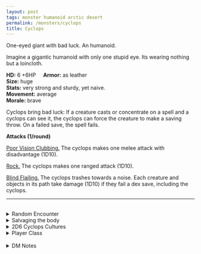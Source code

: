 ```yaml
---
layout: post
tags: monster humanoid arctic desert
permalink: /monsters/cyclops
title: Cyclops
---
```


One-eyed giant with bad luck. An humanoid.

Imagine a gigantic humanoid with only one stupid eye. Its wearing nothing but a loincloth.

**HD:** 6 +6HP  &nbsp; &nbsp;  **Armor:** as leather <br>
**Size:** huge <br>
**Stats:** very strong and sturdy, yet naive. <br>
**Movement:** average <br>
**Morale:** brave <br>

Cyclops bring bad luck: If a creature casts or concentrate on a spell and a cyclops can see it, the cyclops can force the creature to make a saving throw. On a failed save, the spell fails.

**Attacks (1/round)**

<ins>Poor Vision Clubbing.</ins> The cyclops makes one melee attack with disadvantage (1D10).

<ins>Rock.</ins> The cyclops makes one ranged attack (1D10).

<ins>Blind Flailing.</ins> The cyclops trashes towards a noise. Each creature and objects in its path take damage (1D10) if they fail a dex save, including the cyclops.
<br>

---

<br> 

<details markdown="1">
<summary>Random Encounter</summary>
1. **Monster:** 1 cyclops & 1D100 sheep.
1. **Lair:** A gigantic cyclopean hovel with 1D100 sheep. <br>	&nbsp; OR <br>	**Omen:** The earth shakes under heavy footsteps.
1. **Spoor:** 1D100 dirty sheep.
1. **Tracks:** Oversized foot tracks and sheep tracks.
1. **Trace:** A cart/ship, smashed by a boulder.
1. **Trace:** A cyclopean wall.
</details>

<details markdown="1">
<summary>Salvaging the body</summary>

You find the monster's weapons and ... (Roll as many times as the HD of the monster)

1. Rotten food scraps between the teeth.
1. A human skull.
1. A full ration of sheep jerk.
1. A useable sheep pelt. (Valuable)
1. A sack of silver (Valuable).
1. A throwing boulder, carved with eye symbols.
</details>

<details markdown="1">
<summary>2D6 Cyclops Cultures</summary>

Combine the result of both tables to get the broad lines of this humanoid culture in this part of the world.

**Cultures**
1. The ones that live in isolation with their sheeps.
1. The ones that bring the collapse of civilization. 
1. The ones that hate the gods and work to bring their collapse.
1. The ones that joined the local horde.
1. The ones that build the biggest structures of the world (1D4: 1, wall; 2, fort; 3, maze; 4, windmill.
1. The ones that are feral.

**Features**
1. They are actually well intended.
1. The gods can see through their eye.
1. They are worshipped by orcs.
1. Everything is a game to them.
1. Their leader is a mountain sized cyclops.
1. They are hunted by humans.
</details>

<details markdown="1">
<summary>Player Class</summary>
Play as a [Cyclopskin](/class/fighter/cyclopskin)!
</details>

<br> 

<details markdown="1">
<summary>DM Notes</summary>
The cyclops has the problem of many giants in DnD in the fact that they have no abilities besides being big. It's a bit sad, especially for something as visualy striking as the cyclops. What I did was to give its eye a power and a reason to exploit this weakness.
</details>
